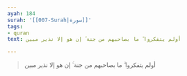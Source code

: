 ```yaml
---
ayah: 184
surah: '[[007-Surah|سورة]]'
tags:
- quran
text: أولم يتفكروا ۗ ما بصاحبهم من جنة ۚ إن هو إلا نذير مبين

---
```

> أولم يتفكروا ۗ ما بصاحبهم من جنة ۚ إن هو إلا نذير مبين
